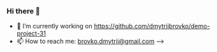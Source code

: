 ### Hi there 👋

- 🌱 I’m currently working on https://github.com/dmytriibrovko/demo-project-31
- 📫 How to reach me: brovko.dmytrii@gmail.com
-->
